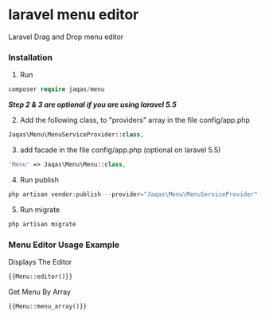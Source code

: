 # laravel menu editor
Laravel Drag and Drop menu editor

### Installation

1. Run

```php
composer require jaqas/menu
```

**_Step 2 & 3 are optional if you are using laravel 5.5_**

2. Add the following class, to "providers" array in the file config/app.php

```php
Jaqas\Menu\MenuServiceProvider::class,
```

3. add facade in the file config/app.php (optional on laravel 5.5)

```php
'Menu' => Jaqas\Menu\Menu::class,
```

4. Run publish

```php
php artisan vendor:publish --provider="Jaqas\Menu\MenuServiceProvider"
```
5. Run migrate

```php
php artisan migrate
```

### Menu Editor Usage Example
Displays The Editor
```php
{{Menu::editor()}}
```
Get Menu By Array
```php
{{Menu::menu_array()}}
```

